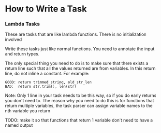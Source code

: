 # How to Write a Task

### Lambda Tasks

These are tasks that are like lambda functions. There is no initialization involved

Write these tasks just like normal functions. You need to annotate the input and return types.

The only special thing you need to do is to make sure that there exists a return line such that all the values returned
are from variables. In this return line, do not inline a constant. For example:

```
GOOD: return trimmed_string, old_str_len
BAD:  return str.trim(), len(str)
```

Note: Only 1 line in your task needs to be this way, so if you do early returns you don't need to. The reason why you
need to do this is for functions that return multiple variables, the task parser can assign variable names to the nth
variable you return

TODO: make it so that functions that return 1 variable don't need to have a named output
